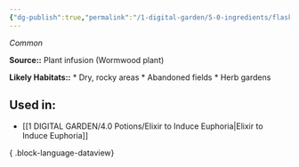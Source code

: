 ```yaml
---
{"dg-publish":true,"permalink":"/1-digital-garden/5-0-ingredients/flask-of-wormwood-infusion/","tags":["ingredient","common"]}
---
```


*Common*

**Source::** Plant infusion (Wormwood plant)

**Likely Habitats::** * Dry, rocky areas * Abandoned fields * Herb gardens

## Used in:

- [[1 DIGITAL GARDEN/4.0 Potions/Elixir to Induce Euphoria\|Elixir to Induce Euphoria]]

{ .block-language-dataview}

